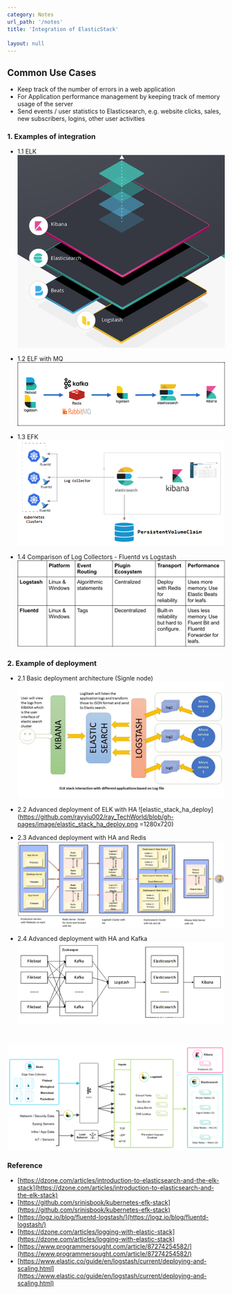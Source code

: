 ```yaml
---
category: Notes
url_path: '/notes'
title: 'Integration of ElasticStack'

layout: null
---
```


## Common Use Cases
+ Keep track of the number of errors in a web application
+ For Application performance management by keeping track of memory usage of the server 
+ Send events / user statistics  to Elasticsearch, e.g. website clicks, sales, new subscribers, logins, other user activities

### 1. Examples of integration

+ 1.1 ELK
![elastic_stack_elk](https://github.com/rayyiu002/ray_TechWorld/blob/gh-pages/image/elastic_stack_elk.png?raw=true)

+ 1.2 ELF with MQ
![elastic_stack_elk_with_mq](https://github.com/rayyiu002/ray_TechWorld/blob/gh-pages/image/elastic_stack_elk_mq.png?raw=true)

+ 1.3 EFK
![elastic_stack_efk](https://github.com/rayyiu002/ray_TechWorld/blob/gh-pages/image/elastic_stack_efk.png?raw=true)

+ 1.4 Comparison of Log Collectors - Fluentd vs Logstash
![comparison_logstash_fluentd](https://github.com/rayyiu002/ray_TechWorld/blob/gh-pages/image/comparison_logstash_fluentd.png?raw=true)

### 2. Example of deployment

+ 2.1 Basic deployment architecture (Signle node)
![elastic_stack_basic_deploy](https://github.com/rayyiu002/ray_TechWorld/blob/gh-pages/image/elastic_stack_basic_deploy.png?raw=true)

+ 2.2 Advanced deployment of ELK with HA
![elastic_stack_ha_deploy](https://github.com/rayyiu002/ray_TechWorld/blob/gh-pages/image/elastic_stack_ha_deploy.png =1280x720)

+ 2.3 Advanced deployment with HA and Redis
![elastic_stack_ha_deploy_with_redis](https://github.com/rayyiu002/ray_TechWorld/blob/gh-pages/image/elastic_stack_ha_deploy_with_redis.png?raw=true)

+ 2.4 Advanced deployment with HA and Kafka
![elastic_stack_ha_deploy_with_kafka](https://github.com/rayyiu002/ray_TechWorld/blob/gh-pages/image/elastic_stack_ha_deploy_with_kafka.png?raw=true)

<br/>

![elastic_stack_ha_deploy_with_kafka](https://github.com/rayyiu002/ray_TechWorld/blob/gh-pages/image/elastic_stack_ha_deploy_with_kafka_2.png?raw=true)

### Reference
+ [https://dzone.com/articles/introduction-to-elasticsearch-and-the-elk-stack](https://dzone.com/articles/introduction-to-elasticsearch-and-the-elk-stack)
+ [https://github.com/srinisbook/kubernetes-efk-stack](https://github.com/srinisbook/kubernetes-efk-stack)
+ [https://logz.io/blog/fluentd-logstash/](https://logz.io/blog/fluentd-logstash/)
+ [https://dzone.com/articles/logging-with-elastic-stack](https://dzone.com/articles/logging-with-elastic-stack)
+ [https://www.programmersought.com/article/87274254582/](https://www.programmersought.com/article/87274254582/)
+ [https://www.elastic.co/guide/en/logstash/current/deploying-and-scaling.html](https://www.elastic.co/guide/en/logstash/current/deploying-and-scaling.html)
